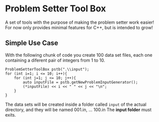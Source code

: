 # Problem Setter Tool Box
A set of tools with the purpose of making the problem setter work easier!
For now only provides minimal features for C++, but is intended to grow!

## Simple Use Case
With the following chunk of code you create 100 data set files, each one containing a diferent pair of integers from 1 to 10.

    ProblemSetterToolBox pstb(".\\input");
    for (int i=1; i <= 10; i++){
        for (int j=1; j <= 10; j++){
            auto inputFile = pstb.getNewProblemInputGenerator();
            (*inputFile) << i << " " << j << "\n";
        }
    }

The data sets will be created inside a folder called `input` of the actual directory, and they will be named 001.in, ... 100.in
The __input folder__ must exits.